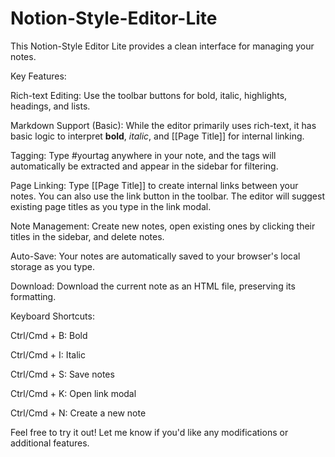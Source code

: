 # Notion-Style-Editor-Lite

This Notion-Style Editor Lite provides a clean interface for managing your notes.

Key Features:

Rich-text Editing: Use the toolbar buttons for bold, italic, highlights, headings, and lists.

Markdown Support (Basic): While the editor primarily uses rich-text, it has basic logic to interpret **bold**, *italic*, and [[Page Title]] for internal linking.

Tagging: Type #yourtag anywhere in your note, and the tags will automatically be extracted and appear in the sidebar for filtering.

Page Linking: Type [[Page Title]] to create internal links between your notes. You can also use the link button in the toolbar. The editor will suggest existing page titles as you type in the link modal.

Note Management: Create new notes, open existing ones by clicking their titles in the sidebar, and delete notes.

Auto-Save: Your notes are automatically saved to your browser's local storage as you type.

Download: Download the current note as an HTML file, preserving its formatting.

Keyboard Shortcuts:

Ctrl/Cmd + B: Bold

Ctrl/Cmd + I: Italic

Ctrl/Cmd + S: Save notes

Ctrl/Cmd + K: Open link modal

Ctrl/Cmd + N: Create a new note

Feel free to try it out! Let me know if you'd like any modifications or additional features.
